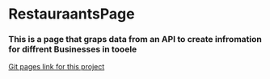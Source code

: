 # RestauraantsPage

<h3>This is a page that graps data from an API to create infromation for diffrent Businesses in tooele </h3>
<a href="https://dmand723.github.io/RestaurantsPage/">Git pages link for this project</a>
